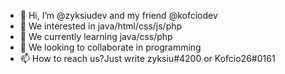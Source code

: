 - 👋 Hi, I’m @zyksiudev and my friend @kofciodev
- 👀 We interested in java/html/css/js/php 
- 🌱 We currently learning java/css/php
- 💞️ We looking to collaborate in programming 
- 📫 How to reach us?Just write zyksiu#4200 or Kofcio26#0161

<!---
zyksiudev/zyksiudev is a ✨ special ✨ repository because its `README.md` (this file) appears on your GitHub profile.
You can click the Preview link to take a look at your changes.
--->
